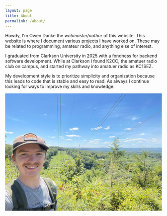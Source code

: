 ```yaml
---
layout: page
title: About
permalink: /about/
---
```


Howdy, I'm Owen Danke the *webmaster/author* of this website. 
This website is where I document various projects I have worked on.
These may be related to programming, amateur radio, and anything else of interest.

I graduated from Clarkson University in 2025 with a fondness for backend software development.
While at Clarkson I found K2CC, the amatuer radio club on campus, and started my pathway into amatuer radio as KC1SEZ.

My development style is to prioritize simplicity and organization because this leads to code that is stable and easy to read.
As always I continue looking for ways to improve my skills and knowledge.

![image](/assets/images/IMG_6284.jpg)